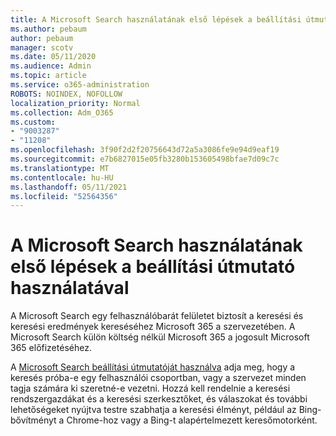 ```yaml
---
title: A Microsoft Search használatának első lépések a beállítási útmutató használatával
ms.author: pebaum
author: pebaum
manager: scotv
ms.date: 05/11/2020
ms.audience: Admin
ms.topic: article
ms.service: o365-administration
ROBOTS: NOINDEX, NOFOLLOW
localization_priority: Normal
ms.collection: Adm_O365
ms.custom:
- "9003287"
- "11208"
ms.openlocfilehash: 3f90f2d2f20756643d72a5a3086fe9e94d9eaf19
ms.sourcegitcommit: e7b6827015e05fb3280b153605498bfae7d09c7c
ms.translationtype: MT
ms.contentlocale: hu-HU
ms.lasthandoff: 05/11/2021
ms.locfileid: "52564356"
---
```

# <a name="get-started-with-microsoft-search-using-the-set-up-guide"></a>A Microsoft Search használatának első lépések a beállítási útmutató használatával

A Microsoft Search egy felhasználóbarát felületet biztosít a keresési és keresési eredmények kereséséhez Microsoft 365 a szervezetében. A Microsoft Search külön költség nélkül Microsoft 365 a jogosult Microsoft 365 előfizetéséhez. 

A [Microsoft Search beállítási útmutatóját használva](https://go.microsoft.com/fwlink/?linkid=2156919) adja meg, hogy a keresés próba-e egy felhasználói csoportban, vagy a szervezet minden tagja számára ki szeretné-e vezetni. Hozzá kell rendelnie a keresési rendszergazdákat és a keresési szerkesztőket, és válaszokat és további lehetőségeket nyújtva testre szabhatja a keresési élményt, például az Bing-bővítményt a Chrome-hoz vagy a Bing-t alapértelmezett keresőmotorként.